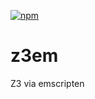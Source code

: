 [![npm](https://img.shields.io/npm/v/z3em.svg)](https://www.npmjs.com/package/z3em)

# z3em
Z3 via emscripten
